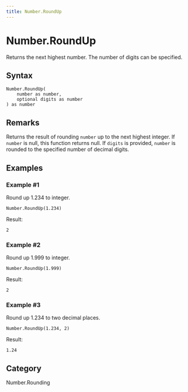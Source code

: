 ```yaml
---
title: Number.RoundUp
---
```


# Number.RoundUp


Returns the next highest number. The number of digits can be specified.


## Syntax

```powerquery
Number.RoundUp(
    number as number,
    optional digits as number
) as number
```


## Remarks

Returns the result of rounding <code>number</code> up to the next highest integer. If <code>number</code> is null, this function returns null.    If <code>digits</code> is provided, <code>number</code> is rounded to the specified number of decimal digits.  


## Examples

### Example #1 
Round up 1.234 to integer.
```powerquery
Number.RoundUp(1.234)
```

Result: 
```powerquery
2
```


### Example #2 
Round up 1.999 to integer.
```powerquery
Number.RoundUp(1.999)
```

Result: 
```powerquery
2
```


### Example #3 
Round up 1.234 to two decimal places.
```powerquery
Number.RoundUp(1.234, 2)
```

Result: 
```powerquery
1.24
```




## Category
Number.Rounding
